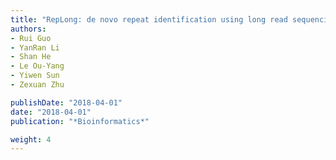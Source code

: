 ```yaml
---
title: "RepLong: de novo repeat identification using long read sequencing data"
authors:
- Rui Guo
- YanRan Li
- Shan He 
- Le Ou-Yang 
- Yiwen Sun 
- Zexuan Zhu

publishDate: "2018-04-01"
date: "2018-04-01"
publication: "*Bioinformatics*"

weight: 4
---
```

